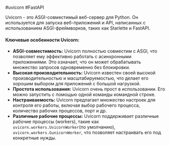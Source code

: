 #uvicorn #FastAPI 

Uvicorn - это ASGI-совместимый веб-сервер для Python. Он используется для запуска веб-приложений и API, написанных с использованием ASGI-фреймворков, таких как Starlette и FastAPI.
#### Ключевые особенности Uvicorn:
- **ASGI-совместимость:** Uvicorn полностью совместим с ASGI, что позволяет ему эффективно работать с асинхронными приложениями. Это означает, что он может обрабатывать множество запросов одновременно без блокировки.
- **Высокая производительность:** Uvicorn известен своей высокой производительностью и масштабируемостью, что делает его хорошим выбором для приложений с большой нагрузкой.
- **Простота использования:** Uvicorn очень прост в использовании. Его можно запустить с помощью одной команды командной строке.
- **Настраиваемость:** Uvicorn предлагает множество настроек для контроля его работы, включая выбор рабочего процесса, количество рабочих процессов, порт и др.
- **Различные рабочие процессы:** Uvicorn поддерживает различные рабочие процессы (workers), такие как `uvicorn.workers.UvicornWorker`(по умолчанию), `uvicorn.workers.GunicornWorker`, что позволяет настраивать его под конкретные нужды.